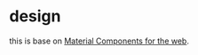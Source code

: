 # design

this is base on [Material Components for the web](https://github.com/material-components/material-components-web).


